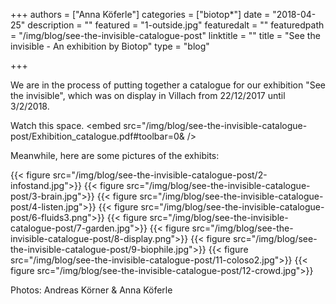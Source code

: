 +++
authors = ["Anna Köferle"]
categories = ["biotop*"]
date = "2018-04-25"
description = ""
featured = "1-outside.jpg"
featuredalt = ""
featuredpath = "/img/blog/see-the-invisible-catalogue-post"
linktitle = ""
title = "See the invisible - An exhibition by Biotop"
type = "blog"

+++

We are in the process of putting together a catalogue for our exhibition "See the invisible", which was on display in Villach from 22/12/2017 until 3/2/2018.

Watch this space.
<embed src="/img/blog/see-the-invisible-catalogue-post/Exhibition_catalogue.pdf#toolbar=0&  />

Meanwhile, here are some pictures of the exhibits:

{{< figure src="/img/blog/see-the-invisible-catalogue-post/2-infostand.jpg">}}
{{< figure src="/img/blog/see-the-invisible-catalogue-post/3-brain.jpg">}}
{{< figure src="/img/blog/see-the-invisible-catalogue-post/4-listen.jpg">}}
{{< figure src="/img/blog/see-the-invisible-catalogue-post/6-fluids3.png">}}
{{< figure src="/img/blog/see-the-invisible-catalogue-post/7-garden.jpg">}}
{{< figure src="/img/blog/see-the-invisible-catalogue-post/8-display.png">}}
{{< figure src="/img/blog/see-the-invisible-catalogue-post/9-biophile.jpg">}}
{{< figure src="/img/blog/see-the-invisible-catalogue-post/11-coloso2.jpg">}}
{{< figure src="/img/blog/see-the-invisible-catalogue-post/12-crowd.jpg">}}

Photos: Andreas Körner & Anna Köferle
